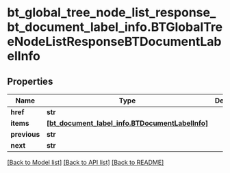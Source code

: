 # bt_global_tree_node_list_response_bt_document_label_info.BTGlobalTreeNodeListResponseBTDocumentLabelInfo

## Properties
Name | Type | Description | Notes
------------ | ------------- | ------------- | -------------
**href** | **str** |  | [optional] 
**items** | [**[bt_document_label_info.BTDocumentLabelInfo]**](BTDocumentLabelInfo.md) |  | [optional] 
**previous** | **str** |  | [optional] 
**next** | **str** |  | [optional] 

[[Back to Model list]](../README.md#documentation-for-models) [[Back to API list]](../README.md#documentation-for-api-endpoints) [[Back to README]](../README.md)


